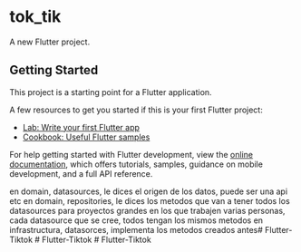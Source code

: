 # tok_tik

A new Flutter project.

## Getting Started

This project is a starting point for a Flutter application.

A few resources to get you started if this is your first Flutter project:

- [Lab: Write your first Flutter app](https://docs.flutter.dev/get-started/codelab)
- [Cookbook: Useful Flutter samples](https://docs.flutter.dev/cookbook)

For help getting started with Flutter development, view the
[online documentation](https://docs.flutter.dev/), which offers tutorials,
samples, guidance on mobile development, and a full API reference.


en domain, datasources, le dices el origen de los datos, puede ser una api etc
en domain, repositories, le dices los metodos que van a tener todos los datasources para proyectos grandes en los que trabajen varias personas, cada datasource que se cree, todos tengan los mismos metodos
en infrastructura, datasorces, implementa los metodos creados antes#   F l u t t e r - T i k t o k  
 #   F l u t t e r - T i k t o k  
 #   F l u t t e r - T i k t o k  
 